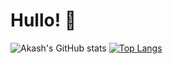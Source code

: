 # Hullo! 👋

![Akash's GitHub stats](https://github-readme-stats.vercel.app/api?username=RedInJapanese&show_icons=true&theme=dracula)
[![Top Langs](https://github-readme-stats.vercel.app/api/top-langs/?username=RedInJapanese&exclude_repo=ASDF&hide=javascript,html,css,java&layout=compact&theme=dracula)](https://github.com/RedInJapanese/leetcode-problems)
